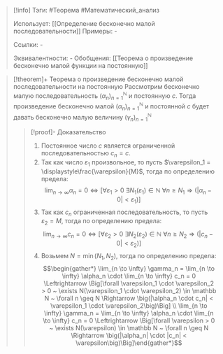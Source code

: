 > [!info]
> Тэги: #Теорема #Математический_анализ   
> 
> Использует: [[Определение бесконечно малой последовательности]]
> Примеры: *-*
> 
> Ссылки: *-*
> 
> Эквивалентности: *-*
> Обобщения: [[Теорема о произведение бесконечно малой функции на постоянную]]

> [!theorem]+ Теорема о произведение бесконечно малой последовательности на постоянную
> Рассмотрим бесконечно малую последовательность $(\alpha_n)_{n=1}^{\mathbb N}$ и постоянную $с$. Тогда произведение бесконечно малой $(\alpha_n)_{n=1}^{\mathbb N}$ и постоянной $с$ будет давать бесконечно малую величину $(\gamma_n)_{n=1}^{\mathbb N}$
> > [!proof]- Доказательство
> > 1. Постоянное число $c$ является ограниченной последовательностью $c_n = c$. 
> > 2. Так как число $\varepsilon_1$ произвольное, то пусть $\varepsilon_1 = \displaystyle\frac{\varepsilon}{M}$, тогда по определению предела: $$\lim_{n \to \infty} \alpha_n = 0 \Leftrightarrow \Big[\forall \varepsilon_1 > 0 ~ \exists N_1(\varepsilon_1) \in \mathbb N ~ \forall n \geq N_1 \Rightarrow \big(|\alpha_n - 0| < \varepsilon_1\big)\Big]$$
> > 3. Так как $c_n$ ограниченная последовательность, то пусть $\varepsilon_2 = M$, тогда по определению предела: $$\lim_{n \to \infty} c_n = 0 \Leftrightarrow \Big[\forall \varepsilon_2 > 0 ~ \exists N_2(\varepsilon_2) \in \mathbb N ~ \forall n \geq N_2 \Rightarrow \big(|c_n - 0| < \varepsilon_2\big)\Big]$$
> > 4. Возьмем $N = \min(N_1, N_2)$, тогда по определению предела: $$\begin{gather*} \lim_{n \to \infty} \gamma_n = \lim_{n \to \infty} \alpha_n \cdot \lim_{n \to \infty} c_n = 0 \Leftrightarrow \Big[\forall \varepsilon_1 \cdot \varepsilon_2 > 0 ~ \exists N(\varepsilon_1 \cdot \varepsilon_2) \in \mathbb N ~ \forall n \geq N \Rightarrow \big(|\alpha_n \cdot c_n| < \varepsilon_1 \cdot \varepsilon_2\big)\Big] \\ \lim_{n \to \infty} \gamma_n = \lim_{n \to \infty} \alpha_n \cdot \lim_{n \to \infty} c_n = 0 \Leftrightarrow \Big[\forall \varepsilon > 0 ~ \exists N(\varepsilon) \in \mathbb N ~ \forall n \geq N \Rightarrow \big(|\alpha_n| \cdot |c_n| < \varepsilon\big)\Big]\end{gather*}$$
